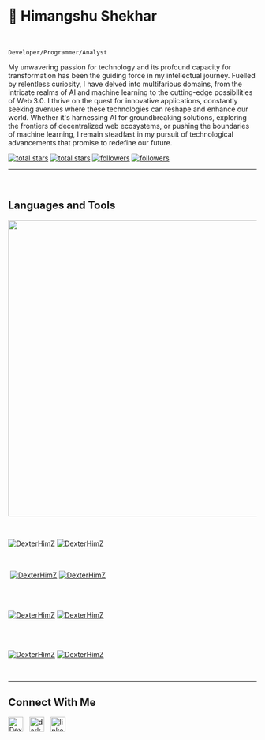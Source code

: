 <h1>🗿 Himangshu Shekhar</h1>
<br /> 

                    
`Developer/Programmer/Analyst`

                    

<p align="left">My unwavering passion for technology and its profound capacity for transformation has been the guiding force in my intellectual journey. Fuelled by relentless curiosity, I have delved into multifarious domains, from the intricate realms of AI and machine learning to the cutting-edge possibilities of Web 3.0. I thrive on the quest for innovative applications, constantly seeking avenues where these technologies can reshape and enhance our world. Whether it's harnessing AI for groundbreaking solutions, exploring the frontiers of decentralized web ecosystems, or pushing the boundaries of machine learning, I remain steadfast in my pursuit of technological advancements that promise to redefine our future.</p>
<p align="left"> 
  <a href="https://github.com/DexterHimZ?tab=repositories&sort=stargazers#gh-light-mode-only">
    <img alt="total stars" title="Total stars on GitHub" src="https://custom-icon-badges.demolab.com/github/stars/DexterHimZ?color=3ea97d&style=for-the-badge&labelColor=40b682&logo=star#gh-light-mode-only"/></a>
  
  <a href="https://github.com/DexterHimZ?tab=repositories&sort=stargazers#gh-dark-mode-only">
    <img alt="total stars" title="Total stars on GitHub" src="https://custom-icon-badges.demolab.com/github/stars/DexterHimZ?color=655489&style=for-the-badge&labelColor=c691e9&logo=star#gh-dark-mode-only"/></a>
  
  <a href="https://github.com/DexterHimZ?tab=followers#gh-light-mode-only">
    <img alt="followers" title="Follow me on Github" src="https://custom-icon-badges.demolab.com/github/followers/DexterHimZ?color=2c4954&labelColor=2c3e50&style=for-the-badge&logo=person-add&label=Follow&logoColor=white#gh-light-mode-only"/></a>
    
  <a href="https://github.com/DexterHimZ?tab=followers#gh-dark-mode-only">
    <img alt="followers" title="Follow me on Github" src="https://custom-icon-badges.demolab.com/github/followers/DexterHimZ?color=dacc84&labelColor=f9e692&style=for-the-badge&logo=person-add&label=Follow&logoColor=white#gh-dark-mode-only"/></a>
</p>

---
<br />

                    

<h2>Languages and Tools</h2> 
<p align="left">
<img width="600px"  src="https://skillicons.dev/icons?i=c,cpp,git,go,java,linux,react,redux,css,gtml,py,solidity,tensorflow,ts,unreal,aws&perline=9"  />
</p>
<br />

                    

<p><a href="https://github.com/DexterHimZ#gh-dark-mode-only" target="_blank"><img align="center" src="https://github-readme-stats.vercel.app/api/top-langs/?username=DexterHimZ&langs_count=6&show_icon=true&layout=compact&theme=nightowl#gh-dark-mode-only" alt="DexterHimZ" /></a>
  <a href="https://github.com/DexterHimZ#gh-light-mode-only" target="_blank"><img align="center" src="https://github-readme-stats.vercel.app/api/top-langs/?username=DexterHimZ&langs_count=6&show_icon=true&layout=compact&theme=vue#gh-light-mode-only" alt="DexterHimZ" /></a>
</p>

<br />

<p>&nbsp;<a href="https://github.com/DexterHimZ#gh-dark-mode-only" target="_blank"><img align="center" src="https://github-readme-stats.vercel.app/api?username=DexterHimZ&count_private=true&show_icons=true&theme=nightowl#gh-dark-mode-only" alt="DexterHimZ" /></a>
<a href="https://github.com/DexterHimZ#gh-light-mode-only" target="_blank"><img align="center" src="https://github-readme-stats.vercel.app/api?username=DexterHimZ&count_private=true&show_icons=true&theme=vue#gh-light-mode-only" alt="DexterHimZ" /></a>
</p> 
<br>
<br />

<p><a href="https://github.com/DexterHimZ#gh-dark-mode-only" target="_blank"><img align="center" src="https://streak-stats.demolab.com?user=DexterHimZ&theme=nightowl#gh-dark-mode-only" alt="DexterHimZ"/></a>
<a href="https://github.com/DexterHimZ#gh-light-mode-only" target="_blank"><img align="center" src="https://streak-stats.demolab.com?user=DexterHimZ&theme=vue#gh-light-mode-only" alt="DexterHimZ"/></a></p>
<br/>
<br />

<p><a href="https://github.com/DexterHimZ#gh-dark-mode-only" target="_blank"><img align="center" src="https://github-readme-activity-graph.cyclic.app/graph?username=DexterHimZ&theme=nightowl#gh-dark-mode-only" alt="DexterHimZ" /></a>
<a href="https://github.com/DexterHimZ#gh-light-mode-only" target="_blank"><img align="center" src="https://github-readme-activity-graph.cyclic.app/graph?username=DexterHimZ&theme=vue#gh-light-mode-only" alt="DexterHimZ" /></a></p>
<br/>

---               

<h2>Connect With Me</h2> 
<p align="left">
<a href="https://twitter.com/DexterHimz" target="_blank"><img align="left" width="30px" style="padding-right:10px;" src="https://raw.githubusercontent.com/rahuldkjain/github-profile-readme-generator/master/src/images/icons/Social/twitter.svg" alt="DexterHimz" /></a>
<a href="https://instagram.com/dark.maverick" target="_blank"><img align="left" width="30px" style="padding-right:10px" src="https://raw.githubusercontent.com/rahuldkjain/github-profile-readme-generator/master/src/images/icons/Social/instagram.svg" alt="dark.maverick" /></a>
<a href="https://www.linkedin.com/in/himangshushekhar" target="_blank"><img align="left" alt="linkedin" width="30px" style="padding-right: 10px;" src="https://cdn.jsdelivr.net/gh/devicons/devicon/icons/linkedin/linkedin-original.svg" /></a>
</p>
